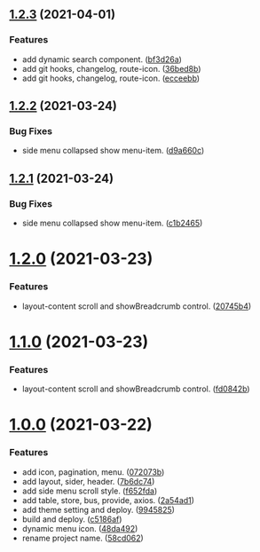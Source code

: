 ## [1.2.3](https://github.com/xinlei3166/vite-vue-template/compare/v1.2.2...v1.2.3) (2021-04-01)


### Features

* add dynamic search component. ([bf3d26a](https://github.com/xinlei3166/vite-vue-template/commit/bf3d26a6daeead7d26e50d8ce181c26c34722296))
* add git hooks, changelog, route-icon. ([36bed8b](https://github.com/xinlei3166/vite-vue-template/commit/36bed8bf2001ce98bcceb3df4e0f98d1090a2571))
* add git hooks, changelog, route-icon. ([ecceebb](https://github.com/xinlei3166/vite-vue-template/commit/ecceebba62106ee539eff8521943212d29823f7a))



## [1.2.2](https://github.com/xinlei3166/vite-vue-template/compare/v1.2.1...v1.2.2) (2021-03-24)


### Bug Fixes

* side menu collapsed show menu-item. ([d9a660c](https://github.com/xinlei3166/vite-vue-template/commit/d9a660cd627fcdfb0739fbdb05bf482ef08d50f0))



## [1.2.1](https://github.com/xinlei3166/vite-vue-template/compare/v1.2.0...v1.2.1) (2021-03-24)


### Bug Fixes

* side menu collapsed show menu-item. ([c1b2465](https://github.com/xinlei3166/vite-vue-template/commit/c1b2465bc3276f638fd904de15a08087790ad15b))



# [1.2.0](https://github.com/xinlei3166/vite-vue-template/compare/v1.1.0...v1.2.0) (2021-03-23)


### Features

* layout-content scroll and showBreadcrumb control. ([20745b4](https://github.com/xinlei3166/vite-vue-template/commit/20745b415355e389427e121a95b4f4045d69d6fb))



# [1.1.0](https://github.com/xinlei3166/vite-vue-template/compare/v1.0.0...v1.1.0) (2021-03-23)


### Features

* layout-content scroll and showBreadcrumb control. ([fd0842b](https://github.com/xinlei3166/vite-vue-template/commit/fd0842b76cc5089a833b4897163ddbd521c55320))



# [1.0.0](https://github.com/xinlei3166/vite-vue-template/compare/7b6dc743ebd198b618452bd46b93d7919017f8e9...v1.0.0) (2021-03-22)


### Features

* add icon, pagination, menu. ([072073b](https://github.com/xinlei3166/vite-vue-template/commit/072073b2f80155c8ec666c66deb4b375656080cd))
* add layout, sider, header. ([7b6dc74](https://github.com/xinlei3166/vite-vue-template/commit/7b6dc743ebd198b618452bd46b93d7919017f8e9))
* add side menu scroll style. ([f652fda](https://github.com/xinlei3166/vite-vue-template/commit/f652fda4d22a6fb92fcc76af2a38becfdb155bbe))
* add table, store, bus, provide, axios. ([2a54ad1](https://github.com/xinlei3166/vite-vue-template/commit/2a54ad1e7f78b305dd9b03b9894254e6d04e6b0b))
* add theme setting and deploy. ([9945825](https://github.com/xinlei3166/vite-vue-template/commit/9945825cf91c3d93a6b7d6878bfa50f4f4e563f7))
* build and deploy. ([c5186af](https://github.com/xinlei3166/vite-vue-template/commit/c5186afbc7be3587de2ea58f4aaf79380265426d))
* dynamic menu icon. ([48da492](https://github.com/xinlei3166/vite-vue-template/commit/48da4927045f7544e4866a9ae0208575dfb0cf72))
* rename project name. ([58cd062](https://github.com/xinlei3166/vite-vue-template/commit/58cd062cc8790dfdaab0507347345e0e61c05751))



